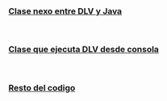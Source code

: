 <a href ="https://mauaraujo.github.io/DiscreteLearning/Dlearning"><h3> Clase nexo entre DLV y Java</h3></br> </a>
<a href ="https://mauaraujo.github.io/DiscreteLearning/Builder"><h3> Clase que ejecuta DLV desde consola</h3></br> </a>
<a href ="https://github.com/MauAraujo/DiscreteLearning/tree/master/DiscreetLearning/src/discreetlearning"><h3> Resto del codigo</h3></br> </a>

